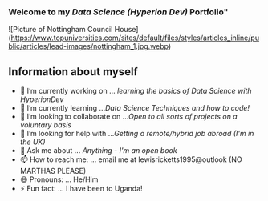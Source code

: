 ### Welcome to my *Data Science*  _(Hyperion Dev)_ Portfolio"
![Picture of Nottingham Council House] (https://www.topuniversities.com/sites/default/files/styles/articles_inline/public/articles/lead-images/nottingham_1.jpg.webp)

## Information about myself
- 🔭 I’m currently working on ... *learning the basics of Data Science with HyperionDev*
- 🌱 I’m currently learning ...*Data Science Techniques and how to code!*
- 👯 I’m looking to collaborate on ...*Open to all sorts of projects on a voluntary basis*
- 🤔 I’m looking for help with ...*Getting a remote/hybrid job abroad (I'm in the UK)*
- 💬 Ask me about ... *Anything - I'm an open book*
- 📫 How to reach me: ... email me at lewisricketts1995@outlook (NO MARTHAS PLEASE)
- 😄 Pronouns: ... He/Him
- ⚡ Fun fact: ... I have been to Uganda!

